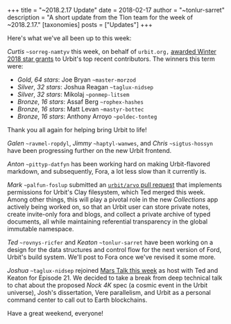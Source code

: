 +++
title = "~2018.2.17 Update"
date = 2018-02-17
author = "~tonlur-sarret"
description = "A short update from the Tlon team for the week of ~2018.2.17."
[taxonomies]
posts = ["Updates"]
+++

Here's what we've all been up to this week:

*Curtis* `~sorreg-namtyv` this week, on behalf of `urbit.org,` [awarded Winter 2018 star grants](https://fora.urbit.org/posts/~2018.2.13..20.22.22..bddb~) to Urbit's top recent contributors. The winners this term were:

- *Gold*, _64 stars_: Joe Bryan `~master-morzod`
- *Silver*, _32 stars_: Joshua Reagan `~taglux-nidsep`
- *Silver*, _32 stars_: Mikolaj `~ponmep-litsem`
- *Bronze*, _16 stars_: Assaf Berg `~rophex-hashes`
- *Bronze*, _16 stars_: Matt Levan `~mastyr-bottec`
- *Bronze*, _16 stars_: Anthony Arroyo `~poldec-tonteg`

Thank you all again for helping bring Urbit to life!

*Galen* `~ravmel-ropdyl`, *Jimmy* `~haptyl-wanwes`, and *Chris* `~sigtus-hossyn` have been progressing further on the new Urbit frontend.

*Anton* `~pittyp-datfyn` has been working hard on making Urbit-flavored markdown, and subsequently, Fora, a lot less slow than it currently is.

*Mark* `~palfun-foslup` submitted an [`urbit/arvo` pull request](https://github.com/urbit/arvo/pull/610) that implements permissions for Urbit's Clay filesystem, which Ted merged this week. Among other things, this will play a pivotal role in the new _Collections_ app actively being worked on, so that an Urbit user can store private notes, create invite-only fora and blogs, and collect a private archive of typed documents, all while maintaining referential transparency in the global immutable namespace.

*Ted* `~rovnys-ricfer` and *Keaton* `~tonlur-sarret` have been working on a design for the data structures and control flow for the next version of Ford, Urbit's build system. We'll post to Fora once we've revised it some more.

*Joshua* `~taglux-nidsep` rejoined [Mars Talk this week](https://www.youtube.com/watch?v=--hvpMqIeSA) as host with Ted and Keaton for Episode 21. We decided to take a break from deep technical talk to chat about the proposed _Nock 4K_ spec (a cosmic event in the Urbit universe), Josh's dissertation, Vere parallelism, and Urbit as a personal command center to call out to Earth blockchains.

Have a great weekend, everyone!
